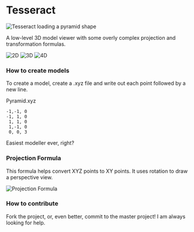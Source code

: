 # Tesseract
![Tesseract loading a pyramid shape](http://i.imgur.com/T0SliZZ.png)

A low-level 3D model viewer with some overly complex projection and transformation formulas.

![2D](https://img.shields.io/badge/2D%20Models-Unimplemented-red.svg)
![3D](https://img.shields.io/badge/3D%20Models-Implemented-green.svg)
![4D](https://img.shields.io/badge/4D%20Models-Unimplemented-red.svg)

### How to create models

To create a model, create a .xyz file and write out each point followed by a new line.

Pyramid.xyz
```
-1,-1, 0
-1, 1, 0
 1, 1, 0
 1,-1, 0
 0, 0, 3
```

Easiest modeller ever, right?

### Projection Formula

This formula helps convert XYZ points to XY points. It uses rotation to draw a perspective view.

![Projection Formula](http://emcf.github.io/projects_files/PerspectiveProjection.png)

### How to contribute
Fork the project, or, even better, commit to the master project! I am always looking for help.
